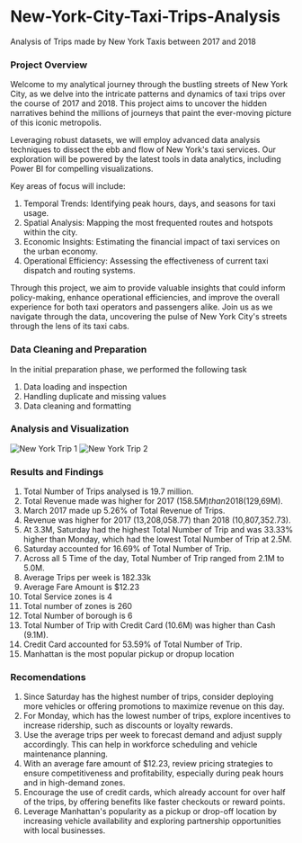 # New-York-City-Taxi-Trips-Analysis
Analysis of Trips made by New York Taxis between 2017 and 2018

### Project Overview
Welcome to my analytical journey through the bustling streets of New York City, as we delve into the intricate patterns and dynamics of taxi trips over the course of 2017 and 2018. This project aims to uncover the hidden narratives behind the millions of journeys that paint the ever-moving picture of this iconic metropolis.

Leveraging robust datasets, we will employ advanced data analysis techniques to dissect the ebb and flow of New York's taxi services. Our exploration will be powered by the latest tools in data analytics, including Power BI for compelling visualizations.

Key areas of focus will include:

  1. Temporal Trends: Identifying peak hours, days, and seasons for taxi usage.
  2. Spatial Analysis: Mapping the most frequented routes and hotspots within the city.
  3. Economic Insights: Estimating the financial impact of taxi services on the urban economy.
  4. Operational Efficiency: Assessing the effectiveness of current taxi dispatch and routing systems.

Through this project, we aim to provide valuable insights that could inform policy-making, enhance operational efficiencies, and improve the overall experience for both taxi operators and passengers alike. Join us as we navigate through the data, uncovering the pulse of New York City's streets through the lens of its taxi cabs.

### Data Cleaning and Preparation
In the initial preparation phase, we performed the following task
  1. Data loading and inspection
  2. Handling duplicate and missing values
  3. Data cleaning and formatting

### Analysis and Visualization
![New York Trip 1](https://github.com/Adefemi010/New-York-City-Taxi-Trips-Analysis/assets/149597242/69e524ce-2e7e-48d9-8fc5-464549abae09)
![New York Trip 2](https://github.com/Adefemi010/New-York-City-Taxi-Trips-Analysis/assets/149597242/c4087563-456f-41ab-b9ff-6008f17b46d3)



### Results and Findings
1.	Total Number of Trips analysed is 19.7 million.
2.	Total Revenue made was higher for 2017 ($158.5M) than 2018 ($129,69M).  
3.	March 2017 made up 5.26% of Total Revenue of Trips.  
4.	Revenue was higher for 2017 (13,208,058.77) than 2018 (10,807,352.73).  
5.	At 3.3M, Saturday had the highest Total Number of Trip and was 33.33% higher than Monday, which had the lowest Total Number of Trip at 2.5M.  
6.	Saturday accounted for 16.69% of Total Number of Trip.  
7.	Across all 5 Time of the day, Total Number of Trip ranged from 2.1M to 5.0M.  
8.	Average Trips per week is 182.33k
9.	Average Fare Amount is $12.23
10.	Total Service zones is 4
11.	Total number of zones is 260
12.	Total Number of borough is 6
13.	Total Number of Trip with Credit Card (10.6M) was higher than Cash (9.1M). 
14.	Credit Card accounted for 53.59% of Total Number of Trip. 
15.	Manhattan is the most popular pickup or dropup location

### Recomendations
1.	Since Saturday has the highest number of trips, consider deploying more vehicles or offering promotions to maximize revenue on this day.
2.	For Monday, which has the lowest number of trips, explore incentives to increase ridership, such as discounts or loyalty rewards.
3.	Use the average trips per week to forecast demand and adjust supply accordingly. This can help in workforce scheduling and vehicle maintenance planning.
4.	With an average fare amount of $12.23, review pricing strategies to ensure competitiveness and profitability, especially during peak hours and in high-demand zones.
5.	Encourage the use of credit cards, which already account for over half of the trips, by offering benefits like faster checkouts or reward points.
6.	Leverage Manhattan's popularity as a pickup or drop-off location by increasing vehicle availability and exploring partnership opportunities with local businesses.


